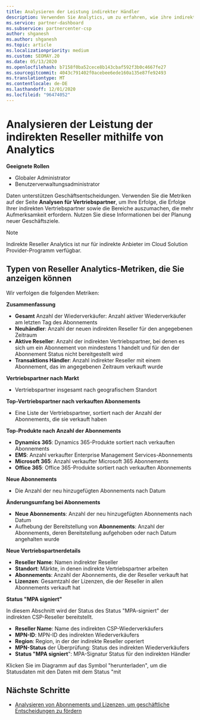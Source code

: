 ```yaml
---
title: Analysieren der Leistung indirekter Händler
description: Verwenden Sie Analytics, um zu erfahren, wie ihre indirekten Vertriebspartner dies tun, sowohl ihre Erfolge als auch die Bereiche, die möglicherweise mehr Aufmerksamkeit erfordern
ms.service: partner-dashboard
ms.subservice: partnercenter-csp
author: shganesh
ms.author: shganesh
ms.topic: article
ms.localizationpriority: medium
ms.custom: SEOMAY.20
ms.date: 05/13/2020
ms.openlocfilehash: b7158f0ba52cece8b143cbaf592f3b0c4667fe27
ms.sourcegitcommit: 4043c791402f0acebee6ede160a135e87fe92493
ms.translationtype: MT
ms.contentlocale: de-DE
ms.lasthandoff: 12/01/2020
ms.locfileid: "96474052"
---
```

# <a name="use-analytics-to-analyze-the-performance-of-your-indirect-resellers"></a>Analysieren der Leistung der indirekten Reseller mithilfe von Analytics

**Geeignete Rollen**

- Globaler Administrator
- Benutzerverwaltungsadministrator


Daten unterstützen Geschäftsentscheidungen. Verwenden Sie die Metriken auf der Seite **Analysen für Vertriebspartner**, um Ihre Erfolge, die Erfolge Ihrer indirekten Vertriebspartner sowie die Bereiche auszumachen, die mehr Aufmerksamkeit erfordern. Nutzen Sie diese Informationen bei der Planung neuer Geschäftsziele.

> [!NOTE]
> Indirekte Reseller Analytics ist nur für indirekte Anbieter im Cloud Solution Provider-Programm verfügbar.

## <a name="types-of-reseller-analytics-metrics-you-can-view"></a>Typen von Reseller Analytics-Metriken, die Sie anzeigen können

Wir verfolgen die folgenden Metriken:

**Zusammenfassung**  
 - **Gesamt** Anzahl der Wiederverkäufer: Anzahl aktiver Wiederverkäufer am letzten Tag des Abonnements  
 - **Neuhändler**: Anzahl der neuen indirekten Reseller für den angegebenen Zeitraum  
 - **Aktive Reseller**: Anzahl der indirekten Vertriebspartner, bei denen es sich um ein Abonnement von mindestens 1 handelt und für den der Abonnement Status nicht bereitgestellt wird  
 - **Transaktions Händler**: Anzahl indirekter Reseller mit einem Abonnement, das im angegebenen Zeitraum verkauft wurde  

**Vertriebspartner nach Markt**  
 - Vertriebspartner insgesamt nach geografischem Standort  

**Top-Vertriebspartner nach verkauften Abonnements**
 - Eine Liste der Vertriebspartner, sortiert nach der Anzahl der Abonnements, die sie verkauft haben  

**Top-Produkte nach Anzahl der Abonnements**  
 - **Dynamics 365**: Dynamics 365-Produkte sortiert nach verkauften Abonnements  
 - **EMS**: Anzahl verkaufter Enterprise Management Services-Abonnements  
 - **Microsoft 365**: Anzahl verkaufter Microsoft 365 Abonnements  
 - **Office 365**: Office 365-Produkte sortiert nach verkauften Abonnements  

**Neue Abonnements**  
 - Die Anzahl der neu hinzugefügten Abonnements nach Datum  

**Änderungsumfang bei Abonnements**  
 - **Neue Abonnements**: Anzahl der neu hinzugefügten Abonnements nach Datum  
 - Aufhebung der Bereitstellung von **Abonnements**: Anzahl der Abonnements, deren Bereitstellung aufgehoben oder nach Datum angehalten wurde  

**Neue Vertriebspartnerdetails**  
 - **Reseller Name**: Namen indirekter Reseller  
 - **Standort**: Märkte, in denen indirekte Vertriebspartner arbeiten  
 - **Abonnements**: Anzahl der Abonnements, die der Reseller verkauft hat  
 - **Lizenzen**: Gesamtzahl der Lizenzen, die der Reseller in allen Abonnements verkauft hat  

**Status "MPA signiert"**

In diesem Abschnitt wird der Status des Status "MPA-signiert" der indirekten CSP-Reseller bereitstellt.

 - **Reseller Name**: Name des indirekten CSP-Wiederverkäufers
 - **MPN-ID**: MPN-ID des indirekten Wiederverkäufers
 - **Region**: Region, in der der indirekte Reseller operiert
 - **MPN-Status** der Überprüfung: Status des indirekten Wiederverkäufers
 - **Status "MPA signiert**": MPA-Signatur Status für den indirekten Händler

Klicken Sie im Diagramm auf das Symbol "herunterladen", um die Statusdaten mit den Daten mit dem Status "mit
  
## <a name="next-steps"></a>Nächste Schritte

- [Analysieren von Abonnements und Lizenzen, um geschäftliche Entscheidungen zu fördern](analyze-subscriptions-licenses.md)